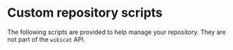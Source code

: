# Custom repository scripts

The following scripts are provided to help manage your repository. They are not part of the `wikicat` API.